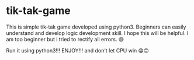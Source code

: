 # tik-tak-game
This is simple tik-tak game developed using python3. Beginners can easily understand and develop logic development skill. I hope this will be helpful. I am too beginner but i tried to rectify all errors. 😅

Run it using python3!!! 
ENJOY!!!
and don't let CPU win 😁🙃
